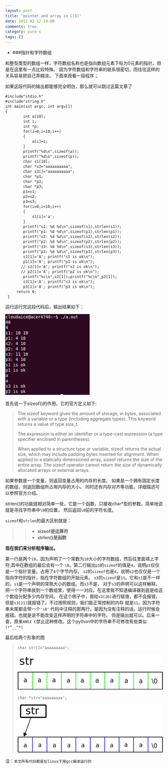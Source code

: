 ```yaml
---
layout: post
title: "pointer and array in C(3)"
date: 2012-02-12 19:00
comments: true
category: pure-c
tags: []
---
```


+ ###指针和字符数组

和整型类型的数组一样，字符数组名称也是指向数组元素下标为0元素的指针。但是在这里有一点比较特殊。
因为字符数组和字符串的联系很密切，而往往这样的关系容易把自己弄糊涂。
下面来观看一段程序；<!--more-->

如果这段代码的输出都能够完全明白，那么就可以跳过这篇文章了

    #include"stdio.h"
    #include"string.h"
    int main(int argc, int argv[])
    {
            int a[10];
            int i;
            int *p;
            for(i=0;i<10;i++)
            {
                a[i]=i;
            }
            printf("%d\n",sizeof(a));
            printf("%d\n",sizeof(p));
            char s1[10];
            char *s2="aaaaaaaaaa";
            char s3[]="aaaaaaaaaa";
            char *p1;
            char *p2;
            char *p3;
            p1=s1;
            p2=s2;
            p3=s3;
            for(i=0;i<10;i++)
            {
                s1[i]='a';
            }
            printf("s1: %d %d\n",sizeof(s1),strlen(s1));
            printf("p1: %d %d\n",sizeof(p1),strlen(p1));
            printf("s2: %d %d\n",sizeof(s2),strlen(s2));
            printf("p2: %d %d\n",sizeof(p2),strlen(p2));
            printf("s3: %d %d\n",sizeof(s3),strlen(s3));
            printf("p3: %d %d\n",sizeof(p3),strlen(p3));
            s1[1]='A'; printf("s1 is ok\n");
            p1[1]='A'; printf("p1 is ok\n");
           // s2[1]='A'; printf("s2 is ok\n");
           // p2[1]='A'; printf("p2 is ok\n");
            printf("%c\n",s2[1]);printf("%c\n",p2[1]);
            s3[1]='A'; printf("s3 is ok\n");
            p3[1]='A'; printf("p3 is ok\n");
         return 0;
     }

运行运行完这段代码后，输出结果如下：

![string_point](/images/string_point.png)

首先说一下sizeof()的作用。它的官方定义如下:

>The sizeof keyword gives the amount of storage, in bytes, associated with a variable or a type 
>(including aggregate types). This keyword returns a value of type size_t.
>
>The expression is either an identifier or a type-cast expression (a type specifier enclosed in 
>parentheses).
>
>When applied to a structure type or variable, sizeof returns the actual size, which may include 
>padding bytes inserted for alignment. When applied to a statically dimensioned array, sizeof 
>returns the size of the entire array. The sizeof operator cannot return the size of dynamically 
>allocated arrays or external arrays.

如果参数是一个变量，则返回变量占用的内存的长度。
如果是一个拥有固定长度的数组，则返回数组所占用内存的大小。
同时还有内存对齐等功能，详细描述可以参照官方介绍。

strlen()的功能就相对简单一些，它是一个函数，只接收char*型的参数。简单地说就是寻找字符串中`\0`的位置，
然后返回`\0`前的字符长度。

`sizeof`和`strlen`的最大区别就是：

>>* **sizeof是运算符**
>>* **strlen()是函数**

**现在我们来分析程序输出。**

第一行是两个`10`，因为声明了一个常数为`10`大小的字符数组，然后往里面填上字符;其中在数组的最后会有一个
`\0`。第二行输出`p1`的`sizeof`的值是`4`，说明`p1`仅仅是一个指针变量。占用了`4`个字节内存。
`s2`的`sizeof`也是`4`，说明`s2`也仅仅是一个指向字符的指针，指在字符数组的开始元素。
`s3`的`sizeof`是`11`。它和`s1`是不一样的，`s1`是一个声明的常熟大小的数组。而`s3`不是，
对于`s3`的声明可以这样解释，
把一个字符串放到一个数组里，使得一一对应。在这里我不知道编译器到底是给这个数组分配多少内存空间。
在这个例子中，我给`s3[20]`进行赋值，都不会报错，但是`s3[21]`就报错了。不过按照规则，我们能正常控制的内存
就是`11`。因为字符串末尾都会带一个`'\0'`
代码中注释的那两行，是因为没有注释的话，运行时候会报错。也就是说不能改变这样声明的字符串中的字符。
但是输出就可以。后来一查，原来`ANSI C`禁止这种修改。这个python中的字符串不可修改有些类似`(*^__^*)`

最后给两个形象的图

>`char str[]="aaaaaaaaa";`
>
>![str1](/images/str1.png)
>
>`char *str="aaaaaaaaa";`
>
>![str2](/images/str2.png)


注：`本文所有代码都是在linux下用gcc编译运行的`

